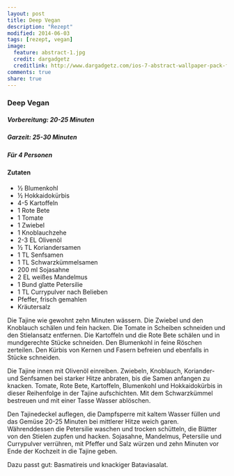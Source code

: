 ```yaml
---
layout: post
title: Deep Vegan
description: "Rezept"
modified: 2014-06-03
tags: [rezept, vegan]
image:
  feature: abstract-1.jpg
  credit: dargadgetz
  creditlink: http://www.dargadgetz.com/ios-7-abstract-wallpaper-pack-for-iphone-5-and-ipod-touch-retina/
comments: true
share: true
---
```


### Deep Vegan

##### Vorbereitung: 20-25 Minuten
##### Garzeit: 25-30 Minuten
##### Für 4 Personen

#### Zutaten
* ½ Blumenkohl
* ½ Hokkaidokürbis
* 4-5 Kartoffeln
* 1 Rote Bete
* 1 Tomate
* 1 Zwiebel
* 1 Knoblauchzehe
* 2-3 EL Olivenöl
* ½ TL Koriandersamen
* 1 TL Senfsamen
* 1 TL Schwarzkümmelsamen
* 200 ml Sojasahne
* 2 EL weißes Mandelmus
* 1 Bund glatte Petersilie
* 1 TL Currypulver nach Belieben
* Pfeffer, frisch gemahlen
* Kräutersalz

Die Tajine wie gewohnt zehn Minuten wässern. Die Zwiebel und den Knoblauch schälen und fein hacken. Die Tomate in Scheiben schneiden und den Stielansatz entfernen. Die Kartoffeln und die Rote Bete schälen und in mundgerechte Stücke schneiden. Den Blumenkohl in feine Röschen zerteilen. Den Kürbis von Kernen und Fasern befreien und ebenfalls in Stücke schneiden.

Die Tajine innen mit Olivenöl einreiben. Zwiebeln, Knoblauch, Koriander- und Senfsamen bei starker Hitze anbraten, bis die Samen anfangen zu knacken. Tomate, Rote Bete, Kartoffeln, Blumenkohl und Hokkaidokürbis in dieser Reihenfolge in der Tajine aufschichten. Mit dem Schwarzkümmel bestreuen und mit einer Tasse Wasser ablöschen.

Den Tajinedeckel auflegen, die Dampfsperre mit kaltem Wasser füllen und das Gemüse 20-25 Minuten bei mittlerer Hitze weich garen. Währenddessen die Petersilie waschen und trocken schütteln, die Blätter von den Stielen zupfen und hacken. Sojasahne, Mandelmus, Petersilie und Currypulver verrühren, mit Pfeffer und Salz würzen und zehn Minuten vor Ende der Kochzeit in die Tajine geben.

Dazu passt gut:
Basmatireis und knackiger Bataviasalat.